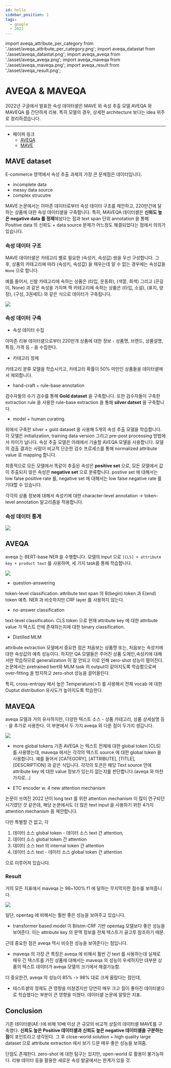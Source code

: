 ```yaml
---
id: hello
sidebar_position: 1
tags:
  - google
  - 2022
---
```

import aveqa_attribute_per_category from './asset/aveqa_attribute_per_category.png';
import aveqa_datastat from './asset/aveqa_datastat.png';
import aveqa_aveqa from './asset/aveqa_aveqa.png';
import aveqa_maveqa from './asset/aveqa_maveqa.png';
import aveqa_result from './asset/aveqa_result.png';


# AVEQA & MAVEQA


2022년 구글에서 발표한 속성 데이터셑은 MAVE 와 속성 추출 모델 AVEQA 와 MAVEQA 를 간단하게 리뷰. 특히 모델의 경우, 상세한 architecture 보다는 idea 위주로 정리하겠습니다.

---

- 페이퍼 링크
  - [AVEQA](https://dl.acm.org/doi/pdf/10.1145/3394486.3403047)
  - [MAVE](https://dl.acm.org/doi/pdf/10.1145/3488560.3498377)


## MAVE dataset

E-commerce 영역에서 속성 추출 과제의 가장 큰 문제점은 데이터입니다. 

- incomplete data
- messy data source
- complex strucutre

MAVE 논문에서는 아마존 데이터로부터 속성 데이터 구조를 제안하고, 220만건에 달하는 상품에 대한 속성 데이터셑을 구축합니다. 특히, MAVEQA 데이터셑은 **신뢰도 높은 negative data 를 정제**해놨다는 점과 text span 단위 annotation 을 통해 Positive data 의 신뢰도 + data source 문제가 어느정도 해결되었다는 점에서 의의가 있습니다.

### 속성 데이터 구조

MAVE 데이터셑은 카테고리 별로 필요한 (속성키, 속성값) 쌍을 우선 구성합니다. 그 후, 상품의 카테고리에 따라 (속성키, 속성값) 을 채우는데 알 수 없는 경우에는 속성값을 `None` 으로 합니다.

예를 들어서, 신발 카테고리에 속하는 상품은 (타입, 운동화), (색깔, 회색) 그리고 (끈길이, None) 과 같은 속성을 가지며 책 카테고리에 속하는 상품은 (타입, 소설), (표지, 양장), (구성, 3권세트) 와 같은 식으로 데이터가 구축됩니다.


<div style={{textAlign: 'center'}}>
 <img src={aveqa_attribute_per_category} style={{width: 400}} />
</div>

### 속성 데이터 구축

- 속성 데이터 수집

아마존 리뷰 데이터셑으로부터 220만개 상품에 대한 정보 - 상품명, 브랜드, 상품설명, 특징, 가격 등 - 을 수집한다.

- 카테고리 정제

카테고리 분류 모델을 학습시키고, 카테고리 확률이 50% 미만인 상품들을 데이터셑에서 제외합니다.

- hand-craft + rule-base annotation

검수자들의 수기 검수를 통해 **Gold dataset** 을 구축합니다. 또한 검수자들이 구축한 extraction rule 을 사용한 rule-base extraction 을 통해 **silver datset** 을 구축합니다.

- model + human curating.

위에서 구축한 silver + gold dataset 을 사용해 5개의 속성 추출 모델을 학습합니다. 각 모델은 initialization, training data version 그리고 pre-post processing 방법에서 차이가 납니다. 속성 추출 모델은 아래에서 기술할 AVEQA 모델을 사용합니다. 모델의 검출 결과는 사람이 비교적 단순한 검수 프로세스를 통해 normalized attribute value 로 mapping 합니다.

최종적으로 모든 모델에서 똑같이 추출된 속성은 **positive set** 으로, 모든 모델에서 값이 추출되지 않은 속성은 **negative set** 으로 분류합니다. postive set 에 대해서는 low false positive rate 를, negative set 에 대해서는 low false negative rate 를 기대할 수 있습니다.

각각의 상품 정보에 대해서 속성키에 대한 character-level annotation -> token-level annotation 알고리즘을 적용합니다.

### 속성 데이터 통계

<div style={{textAlign: 'center'}}>
 <img src={aveqa_datastat} style={{width: 400}} />
</div>

## AVEQA

aveqa 는 BERT-base NER 을 수행합니다. 모델의 input 으로 `[CLS] + attribute key + product text` 를 사용하며, 세 가지 task를 통해 학습합니다.

<div style={{textAlign: 'center'}}>
 <img src={aveqa_aveqa} style={{width: 700}} />
</div>

- question-answering

token-level classification. attribute text span 의 B(begin) token 과 E(end) token 예측. NER 과 비슷하지만 CRF layer 를 사용하지 않는다.

- no-answer classification

text-level classification. CLS token 으로 현재 attribute key 에 대한 attribute value 가 텍스트 안에 존재하는지에 대한 binary classification.

- Distilled MLM

attribute extraction 모델에서 중요한 점은 처음보는 상품명 또는, 처음보는 속성키에 대한 속성값의 예측 성능이다. 하지만 QA 모델들은 주어진 상품 도메인,속성키에 대해서만 학습하므로 generalization 이 잘 안되고 이로 인해 zero-shot 성능이 떨어진다. 논문에서는 pretrained bert와 MLM task 의 output이 같아지도록 학습함으로써 over-fitting 을 방지하고 zero-shot 성능을 끌어올린다.

특히, cross-entropy 에서 높은 Temperature(>1) 를 사용해서 전체 vocab 에 대한 Ouptut distribution 유사도가 높아지도록 학습한다.

## MAVEQA

aveqa 모델과 거의 유사하지만, 다양한 텍스트 소스 - 상품 카테고리, 상품 상세설명 등 - 을 추가로 사용한다. 이 부분에서 두 가지 aveqa 와 다른 점이 두가지 생깁니다.

<div style={{textAlign: 'center'}}>
 <img src={aveqa_maveqa} style={{width: 700}} />
</div>


- more global tokens
기존 AVEQA 는 텍스트 전체에 대한 global token [CLS] 를 사용했는데, maveqa 에서는 각각의 텍스트 source 에 대한 global token 을 사용합니다. 예를 들어서 [CATEGORY], [ATTRIBUTE], [TITLE], [DESCRIPTION] 과 같은 식입니다. 각각의 토큰은 해당 Text source 안에 attribute key 에 대한 value 정보가 있는지 없는지를 판단합니다.(aveqa 와 마찬가지로...)

- ETC encoder w. 4 new attention mechanism

논문이 쓰여진 2022 년이 long text 를 위한 attention mechanism 이 많이 연구되던 시기였던 것 같은데, 해당 논문에서도 더 많은 text input 을 사용하기 위한 4가지 attention mechanism 을 제안합니다.

다만 특별할 건 없고, 각 

1) 데이터 소스 global token - 데이터 소스 text 간 attention, 
2) 데이터 소스 global token 간 attention
3) 데이터 소스 text 의 internal token 간 attention
4) 데이터 소스 text - 데이터 소스 global token 간 attention 

으로 이루어져 있습니다.

### Result

거의 모든 지표에서 maveqa 는 98~100% f1 에 달하는 무지막지한 점수를 보여줍니다. 

<div style={{textAlign: 'center'}}>
 <img src={aveqa_result} style={{width: 700}} />
</div>

일단, opentag 에 비해서는 훨씬 좋은 성능을 보여주고 있습니다. 
- transformer based model 이 Bilstm-CRF 기반 opentag 모델보다 좋은 성능을 보여준다. 이는 attribute key 의 문맥 정보를 전체 텍스트가 골고루 참조하기 때문.

근데 중요한 점은 aveqa 역시 비슷한 성능을 보여준다는 점입니다.
- maveqa 의 가장 큰 특징은 aveqa 에 비해서 훨씬 긴 text 를 사용하는데 실제로 매우 긴 텍스트를 가진 상품에 대해서는 maveqa 의 성능이 우세하지만 대부분 상품의 텍스트 데이터가 aveqa 모델의 크기에서 해결가능함.

더 중요한건, aveqa 의 성능이 85% -> 98% 대로 크게 올랐다는 점인데,
- 테스트셑의 정제도 큰 영향을 미쳤겠지만 당연히 매우 크고 질이 좋아진 데이터셑으로 학습했다는 부분이 큰 영향을 미쳤다. 데이터셑 논문에 알맞은 지표.

## Conclusion

 기존 데이터셑(AE-)에 비해 10배 이상 큰 규모의 비교적 상질의 데이터셑 MAVE를 구축했다. **신뢰도 높은 Positive 데이터셑과 신뢰도 높은 negative 데이터셑을 구분하는 점**이 포인트라고 생각된다. 그 후 close-world solution + high quality large dataset 으로 attribute extraction 에서 보기 드문 매우 좋은 성능을 보여줌.

단점도 존재한다. zero-shot 에 대한 탐구는 있지만, open-world 로 활용이 불가능하다. 리뷰 데이터 등을 활용한 새로운 속성 발굴에서는 한계가 있을 것.